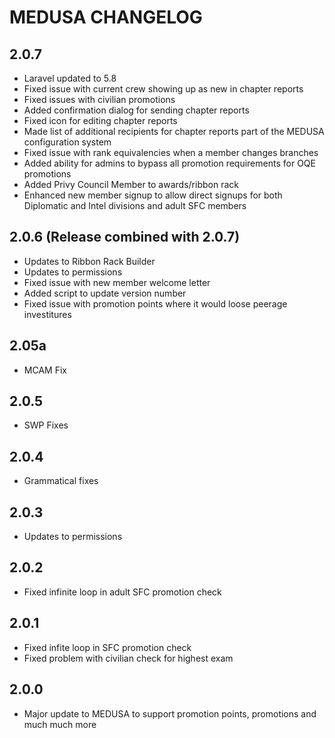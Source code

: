 # MEDUSA CHANGELOG

## 2.0.7
   - Laravel updated to 5.8
   - Fixed issue with current crew showing up as new in chapter reports
   - Fixed issues with civilian promotions
   - Added confirmation dialog for sending chapter reports
   - Fixed icon for editing chapter reports
   - Made list of additional recipients for chapter reports part of the MEDUSA configuration system
   - Fixed issue with rank equivalencies when a member changes branches
   - Added ability for admins to bypass all promotion requirements for OQE promotions
   - Added Privy Council Member to awards/ribbon rack
   - Enhanced new member signup to allow direct signups for both Diplomatic and Intel divisions and adult SFC members
    
## 2.0.6 (Release combined with 2.0.7)
   - Updates to Ribbon Rack Builder
   - Updates to permissions
   - Fixed issue with new member welcome letter
   - Added script to update version number
   - Fixed issue with promotion points where it would loose peerage investitures

## 2.05a  
   - MCAM Fix
    
## 2.0.5 
   - SWP Fixes
    
## 2.0.4 
   - Grammatical fixes
    
## 2.0.3
   - Updates to permissions
    
## 2.0.2
   - Fixed infinite loop in adult SFC promotion check            
    
## 2.0.1
   - Fixed infite loop in SFC promotion check
   - Fixed problem with civilian check for highest exam
    
## 2.0.0
   - Major update to MEDUSA to support promotion points, promotions and much much more
    
